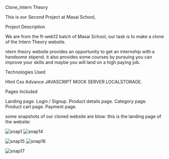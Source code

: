 
Clone_Intern Theory 

This is our Second Project at Masai School,

Project Description

We are from the ft-web12 batch of Masai School, our task is to make a clone of the Intern Theory website.

ntern theory website provides an opportunity to get an internship with a handsome stipend. it also provides some courses by pursuing you can improve your skills and maybe you will land on a high paying job.

Technologies Used

Html
Css
Advance JAVASCRIPT
MOCK SERVER 
LOCALSTORAGE.



Pages Included

Landing page.
Login / Signup.
Product details page.
Category page.
Product cart page.
Payment page.


some snapshots of our cloned website are blow:
this is the landing page of the website:

![snap1](https://user-images.githubusercontent.com/91534605/141649437-f79799b7-9534-425e-8ae1-6b69fc3bd92c.png)
![snap14](https://user-images.githubusercontent.com/91534605/141649450-09b8ba54-d90b-4711-80b2-89e55a13b8da.png)

![snap15](https://user-images.githubusercontent.com/91534605/141649501-7e68598a-52e4-4120-bdcb-202c5d5f6b7b.png)
![snap16](https://user-images.githubusercontent.com/91534605/141649517-285d786e-d544-4a40-a3b2-60e38f475393.png)

![snap17](https://user-images.githubusercontent.com/91534605/141649524-8079da44-0905-47f6-be87-c42cd24bf0f2.png)


